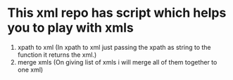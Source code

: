 # This xml repo has script which helps you to play with xmls

1. xpath to xml (In xpath to xml just passing the xpath as string to the function it returns the xml.)
2. merge xmls (On giving list of xmls i will merge all of them together to one xml)
